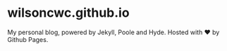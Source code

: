 # wilsoncwc.github.io
My personal blog, powered by Jekyll, Poole and Hyde. Hosted with :heart: by Github Pages.
